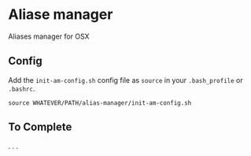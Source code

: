 # Aliase manager
Aliases manager for OSX

## Config
Add the `init-am-config.sh` config file as `source` in your `.bash_profile` or `.bashrc`.
```
source WHATEVER/PATH/alias-manager/init-am-config.sh
```
## To Complete
.
.
.
